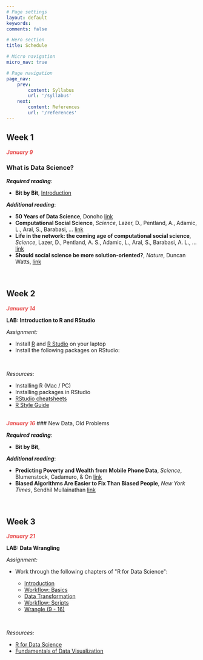 ```yaml
---
# Page settings
layout: default
keywords:
comments: false

# Hero section
title: Schedule

# Micro navigation
micro_nav: true

# Page navigation
page_nav:
    prev:
        content: Syllabus
        url: '/syllabus'
    next:
        content: References
        url: '/references'
---
```


## Week 1
<strong><i><font color="#E84E4E">January 9</font></i></strong>
### What is Data Science?

***Required reading***:
- **Bit by Bit**, [Introduction](https://www.bitbybitbook.com/en/1st-ed/introduction/)

***Additional reading***:
- **50 Years of Data Science**, Donoho [link](https://courses.csail.mit.edu/18.337/2015/docs/50YearsDataScience.pdf)
- **Computational Social Science**, *Science*, Lazer, D., Pentland, A., Adamic, L., Aral, S., Barabasi, ... [link](https://science.sciencemag.org/content/323/5915/721)
- **Life in the network: the coming age of computational social science**, *Science*, Lazer, D., Pentland, A. S., Adamic, L., Aral, S., Barabasi, A. L., … [link](https://www.ncbi.nlm.nih.gov/pmc/articles/PMC2745217/)
- **Should social science be more solution-oriented?**, *Nature*, Duncan Watts, [link](https://www.nature.com/articles/s41562-016-0015)
<br/><br/><br/>

## Week 2
<strong><i><font color="#E84E4E">January 14</font></i></strong>

<div class="callout callout--info">
<p><strong>LAB: Introduction to R and RStudio </strong></p>
<i>Assignment:</i> <br/>
<ul>
<li>Install <a href = "cloud.r-project.org">R</a> and <a href = "https://www.rstudio.com/">R Studio</a> on your laptop </li>
<li>Install the following packages on RStudio: </li>
</ul>
<br/>

<i>Resources:</i><br/>
<ul>
  <li>Installing R (Mac / PC)</li>
  <li>Installing packages in RStudio</li>
  <li><a href = "https://rstudio.com/resources/cheatsheets/">RStudio cheatsheets</a></li>
  <li><a href = "https://style.tidyverse.org/">R Style Guide</a> </li>
</ul>
</div>
<br/>
<strong><i><font color="#E84E4E">January 16</font></i></strong>
### New Data, Old Problems

***Required reading***:
- **Bit by Bit**, 

***Additional reading***:
- **Predicting Poverty and Wealth from Mobile Phone Data**, *Science*, Blumenstock, Cadamuro, & On [link](https://science.sciencemag.org/content/350/6264/1073)
- **Biased Algorithms Are Easier to Fix Than Biased People**, *New York Times*, Sendhil Mullainathan [link](https://www.nytimes.com/2019/12/06/business/algorithm-bias-fix.html)
<br/><br/><br/>

## Week 3
<strong><i><font color="#E84E4E">January 21</font></i></strong>

<div class="callout callout--info">
<p><strong>LAB: Data Wrangling </strong></p>
<i>Assignment:</i> <br/>
<ul>
<li>Work through the following chapters of "R for Data Science": </li>
<ul>
<li><a href = "https://r4ds.had.co.nz/introduction.html">Introduction</a>
<li><a href = "https://r4ds.had.co.nz/workflow-basics.html">Workflow: Basics</a>
<li><a href = "https://r4ds.had.co.nz/transform.html">Data Transformation</a>
<li><a href = "https://r4ds.had.co.nz/workflow-scripts.html">Workflow: Scripts</a>
<li><a href = "https://r4ds.had.co.nz/wrangle-intro.html">Wrangle (9 - 16)</a>
</ul>
</ul>
<br/>

<i>Resources:</i><br/>
<ul>
  <li><a href = "http://r4ds.had.co.nz/">R for Data Science</a></li>
  <li><a href = "https://serialmentor.com/dataviz/">Fundamentals of Data Visualization</a></li>
</ul>
</div>

